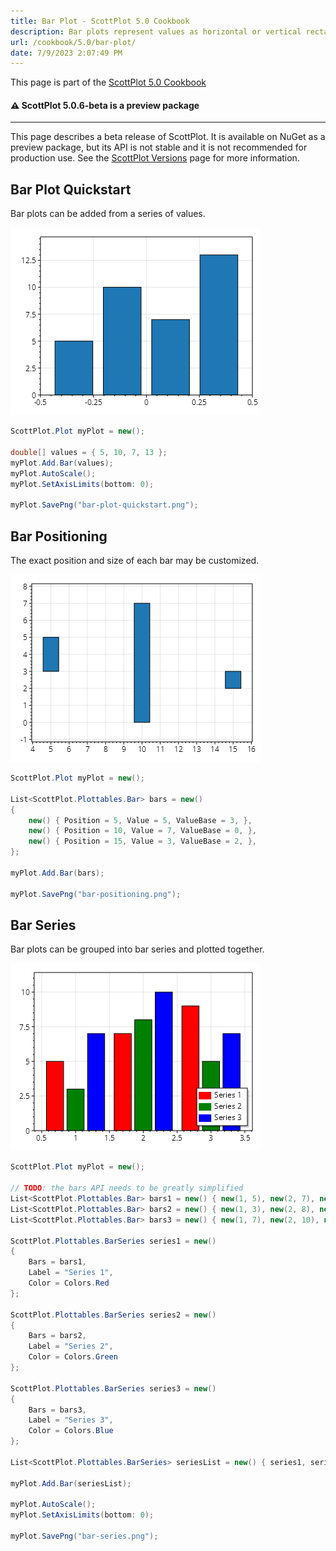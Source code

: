 ```yaml
---
title: Bar Plot - ScottPlot 5.0 Cookbook
description: Bar plots represent values as horizontal or vertical rectangles
url: /cookbook/5.0/bar-plot/
date: 7/9/2023 2:07:49 PM
---
```


This page is part of the [ScottPlot 5.0 Cookbook](../)


<div class='alert alert-warning' role='alert'><h4 class='alert-heading py-0 my-0'>⚠️ ScottPlot 5.0.6-beta is a preview package</h4><hr /><p class='mb-0'><span class='fw-semibold'>This page describes a beta release of ScottPlot.</span> It is available on NuGet as a preview package, but its API is not stable and it is not recommended for production use. See the <a href='https://scottplot.net/versions/'>ScottPlot Versions</a> page for more information. </p></div>



## Bar Plot Quickstart

Bar plots can be added from a series of values.

[![](bar-plot-quickstart.png)](bar-plot-quickstart.png)

```cs
ScottPlot.Plot myPlot = new();

double[] values = { 5, 10, 7, 13 };
myPlot.Add.Bar(values);
myPlot.AutoScale();
myPlot.SetAxisLimits(bottom: 0);

myPlot.SavePng("bar-plot-quickstart.png");
```


## Bar Positioning

The exact position and size of each bar may be customized.

[![](bar-positioning.png)](bar-positioning.png)

```cs
ScottPlot.Plot myPlot = new();

List<ScottPlot.Plottables.Bar> bars = new()
{
    new() { Position = 5, Value = 5, ValueBase = 3, },
    new() { Position = 10, Value = 7, ValueBase = 0, },
    new() { Position = 15, Value = 3, ValueBase = 2, },
};

myPlot.Add.Bar(bars);

myPlot.SavePng("bar-positioning.png");
```


## Bar Series

Bar plots can be grouped into bar series and plotted together.

[![](bar-series.png)](bar-series.png)

```cs
ScottPlot.Plot myPlot = new();

// TODO: the bars API needs to be greatly simplified
List<ScottPlot.Plottables.Bar> bars1 = new() { new(1, 5), new(2, 7), new(3, 9) };
List<ScottPlot.Plottables.Bar> bars2 = new() { new(1, 3), new(2, 8), new(3, 5) };
List<ScottPlot.Plottables.Bar> bars3 = new() { new(1, 7), new(2, 10), new(3, 7) };

ScottPlot.Plottables.BarSeries series1 = new()
{
    Bars = bars1,
    Label = "Series 1",
    Color = Colors.Red
};

ScottPlot.Plottables.BarSeries series2 = new()
{
    Bars = bars2,
    Label = "Series 2",
    Color = Colors.Green
};

ScottPlot.Plottables.BarSeries series3 = new()
{
    Bars = bars3,
    Label = "Series 3",
    Color = Colors.Blue
};

List<ScottPlot.Plottables.BarSeries> seriesList = new() { series1, series2, series3 };

myPlot.Add.Bar(seriesList);

myPlot.AutoScale();
myPlot.SetAxisLimits(bottom: 0);

myPlot.SavePng("bar-series.png");
```

